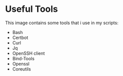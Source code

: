 # Useful Tools

This image contains some tools that i use in my scripts:
- Bash
- Certbot
- Curl
- Jq
- OpenSSH client
- Bind-Tools
- Openssl
- Coreutils
